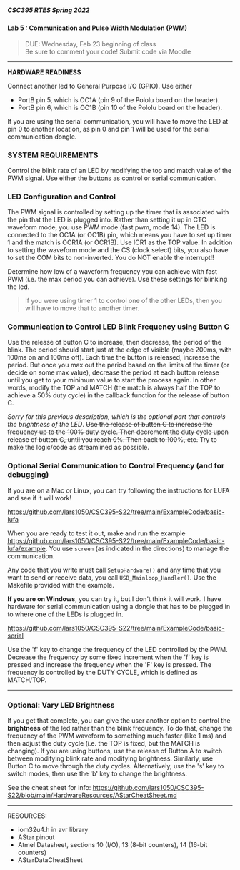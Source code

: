 ##### CSC395 RTES Spring 2022

#### Lab 5 : Communication and Pulse Width Modulation (PWM)
> DUE: Wednesday, Feb 23 beginning of class <br>
> Be sure to comment your code!
> Submit code via Moodle

<hr>

**__HARDWARE READINESS__**

Connect another led to General Purpose I/O (GPIO). Use either
- PortB pin 5, which is OC1A (pin 9 of the Pololu board on the header).
- PortB pin 6, which is OC1B (pin 10 of the Pololu board on the header).

If you are using the serial communication, you will have to move the LED at pin 0 to another location, as pin 0 and pin 1 will be used for the serial communication dongle.

### SYSTEM REQUIREMENTS

Control the blink rate of an LED by modifying the top and match value of the PWM signal. Use either the buttons as control or serial communication.

### LED Configuration and Control

The PWM signal is controlled by setting up the timer that is associated with the pin that the LED is plugged into. Rather than setting it up in CTC waveform mode, you use PWM mode (fast pwm, mode 14). The LED is connected to the OC1A (or OC1B) pin, which means you have to set up timer 1 and the match is OCR1A (or OCR1B). Use ICR1 as the TOP value. In addition to setting the waveform mode and the CS (clock select) bits, you also have to set the COM bits to non-inverted. You do NOT enable the interrupt!!

Determine how low of a waveform frequency you can achieve with fast PWM (i.e. the max period you can achieve). Use these settings for blinking the led.

>If you were using timer 1 to control one of the other LEDs, then you will have to move that to another timer.

### Communication to Control LED Blink Frequency using Button C

Use the release of button C to increase, then decrease, the period of the blink. The period should start just at the edge of visible (maybe 200ms, with 100ms on and 100ms off). Each time the button is released, increase the period. But once you max out the period based on the limits of the timer (or decide on some max value), decrease the period at each button release until you get to your minimum value to start the process again. In other words, modify the TOP and MATCH (the match is always half the TOP to achieve a 50% duty cycle) in the callback function for the release of button C.

*Sorry for this previous description, which is the optional part that controls the brightness of the LED*. <del>Use the release of button C to increase the frequency up to the 100% duty cycle. Then decrement the duty cycle upon release of button C, until you reach 0%. Then back to 100%, etc.</del> Try to make the logic/code as streamlined as possible.

### Optional Serial Communication to Control Frequency (and for debugging)

If you are on a Mac or Linux, you can try following the instructions for LUFA and see if it will work!

https://github.com/lars1050/CSC395-S22/tree/main/ExampleCode/basic-lufa

When you are ready to test it out, make and run the example https://github.com/lars1050/CSC395-S22/tree/main/ExampleCode/basic-lufa/example. You use `screen` (as indicated in the directions) to manage the communication.

Any code that you write must call `SetupHardware()` and any time that you want to send or receive data, you call `USB_Mainloop_Handler()`. Use the Makefile provided with the example.

**If you are on Windows**, you can try it, but I don't think it will work. I have hardware for serial communication using a dongle that has to be plugged in to where one of the LEDs is plugged in.

https://github.com/lars1050/CSC395-S22/tree/main/ExampleCode/basic-serial

Use the 'f' key to change the frequency of the LED controlled by the PWM. Decrease the frequency by some fixed increment when the 'f' key is pressed and increase the frequency when the 'F' key is pressed. The frequency is controlled by the DUTY CYCLE, which is defined as MATCH/TOP.

<hr>

### Optional: Vary LED Brightness

If you get that complete, you can give the user another option to control the **brightness** of the led rather than the blink frequency. To do that, change the frequency of the PWM waveform to something much faster (like 1 ms) and then adjust the duty cycle (i.e. the TOP is fixed, but the MATCH is changing). If you are using buttons, use the release of Button A to switch between modifying blink rate and modifying brightness. Similarly, use Button C to move through the duty cycles. Alternatively, use the 's' key to switch modes, then use the 'b' key to change the brightness.

See the cheat sheet for info: https://github.com/lars1050/CSC395-S22/blob/main/HardwareResources/AStarCheatSheet.md

<hr>

RESOURCES:
- iom32u4.h in avr library
- AStar pinout
- Atmel Datasheet, sections 10 (I/O), 13 (8-bit counters), 14 (16-bit counters)
- AStarDataCheatSheet
